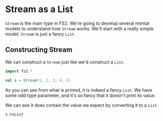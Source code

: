 # Stream as a List

`Stream` is the main type in FS2. We're going to develop several mental models to understand how `Stream` works. We'll start with a really simple model: `Stream` is just a fancy `List`.


## Constructing Stream

We can construct a `Stream` just like we'd construct a `List`.

```scala mdoc
import fs2.*

val s = Stream(1, 2, 3, 4, 5)
```

As you can see from what is printed, it is indeed a fancy `List`.
We have some odd type parameter, and it's so fancy that it doesn't print its value.

We can see it does contain the value we expect by converting it to a `List`.

```scala mdoc
s.toList
```

